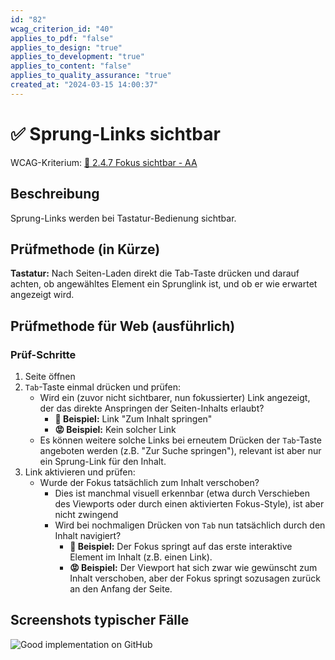 ```yaml
---
id: "82"
wcag_criterion_id: "40"
applies_to_pdf: "false"
applies_to_design: "true"
applies_to_development: "true"
applies_to_content: "false"
applies_to_quality_assurance: "true"
created_at: "2024-03-15 14:00:37"
---
```


# ✅ Sprung-Links sichtbar

WCAG-Kriterium: [📜 2.4.7 Fokus sichtbar - AA](..)

## Beschreibung

Sprung-Links werden bei Tastatur-Bedienung sichtbar.

## Prüfmethode (in Kürze)

**Tastatur:** Nach Seiten-Laden direkt die Tab-Taste drücken und darauf achten, ob angewähltes Element ein Sprunglink ist, und ob er wie erwartet angezeigt wird.

## Prüfmethode für Web (ausführlich)

### Prüf-Schritte

1. Seite öffnen
1. `Tab`-Taste einmal drücken und prüfen:
    - Wird ein (zuvor nicht sichtbarer, nun fokussierter) Link angezeigt, der das direkte Anspringen der Seiten-Inhalts erlaubt?
        - **🙂 Beispiel:** Link "Zum Inhalt springen"
        - **😡 Beispiel:** Kein solcher Link
    - Es können weitere solche Links bei erneutem Drücken der `Tab`-Taste angeboten werden (z.B. "Zur Suche springen"), relevant ist aber nur ein Sprung-Link für den Inhalt.
1. Link aktivieren und prüfen:
    - Wurde der Fokus tatsächlich zum Inhalt verschoben?
        - Dies ist manchmal visuell erkennbar (etwa durch Verschieben des Viewports oder durch einen aktivierten Fokus-Style), ist aber nicht zwingend
        - Wird bei nochmaligen Drücken von `Tab` nun tatsächlich durch den Inhalt navigiert?
            - **🙂 Beispiel:** Der Fokus springt auf das erste interaktive Element im Inhalt (z.B. einen Link).
            - **😡 Beispiel:** Der Viewport hat sich zwar wie gewünscht zum Inhalt verschoben, aber der Fokus springt sozusagen zurück an den Anfang der Seite.

## Screenshots typischer Fälle

![Good implementation on GitHub](images/good-implementation-on-github.png)
